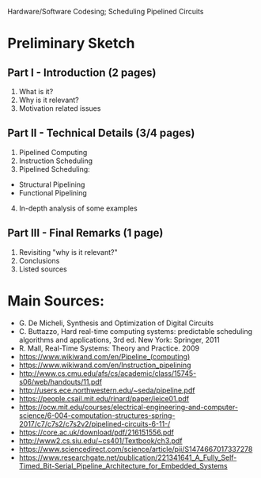 Hardware/Software Codesing; Scheduling Pipelined Circuits


# Preliminary Sketch

## Part I - Introduction (2 pages)
1. What is it?
2. Why is it relevant?
3. Motivation related issues

## Part II - Technical Details (3/4 pages)
1. Pipelined Computing
2. Instruction Scheduling 
3. Pipelined Scheduling:
- Structural Pipelining
- Functional Pipelining
4. In-depth analysis of some examples

## Part III - Final Remarks (1 page)
1. Revisiting "why is it relevant?"
2. Conclusions
3. Listed sources


# Main Sources:
- G. De Micheli, Synthesis and Optimization of Digital Circuits
- C. Buttazzo, Hard real-time computing systems: predictable scheduling algorithms and applications, 3rd ed. New York: Springer, 2011
- R. Mall, Real-Time Systems: Theory and Practice. 2009
- https://www.wikiwand.com/en/Pipeline_(computing)
- https://www.wikiwand.com/en/Instruction_pipelining
- http://www.cs.cmu.edu/afs/cs/academic/class/15745-s06/web/handouts/11.pdf
- http://users.ece.northwestern.edu/~seda/pipeline.pdf
- https://people.csail.mit.edu/rinard/paper/ieice01.pdf
- https://ocw.mit.edu/courses/electrical-engineering-and-computer-science/6-004-computation-structures-spring-2017/c7/c7s2/c7s2v2/pipelined-circuits-6-11-/
- https://core.ac.uk/download/pdf/216151556.pdf
- http://www2.cs.siu.edu/~cs401/Textbook/ch3.pdf
- https://www.sciencedirect.com/science/article/pii/S1474667017337278
- https://www.researchgate.net/publication/221341641_A_Fully_Self-Timed_Bit-Serial_Pipeline_Architecture_for_Embedded_Systems

